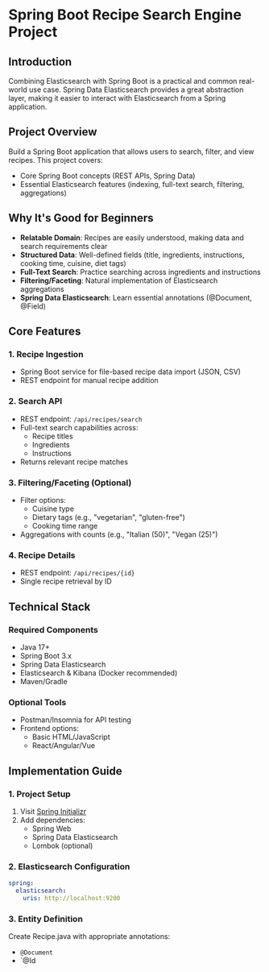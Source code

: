 # Spring Boot Recipe Search Engine Project

## Introduction

Combining Elasticsearch with Spring Boot is a practical and common real-world use case. Spring Data Elasticsearch provides a great abstraction layer, making it easier to interact with Elasticsearch from a Spring application.

## Project Overview

Build a Spring Boot application that allows users to search, filter, and view recipes. This project covers:

- Core Spring Boot concepts (REST APIs, Spring Data)
- Essential Elasticsearch features (indexing, full-text search, filtering, aggregations)

## Why It's Good for Beginners

- **Relatable Domain**: Recipes are easily understood, making data and search requirements clear
- **Structured Data**: Well-defined fields (title, ingredients, instructions, cooking time, cuisine, diet tags)
- **Full-Text Search**: Practice searching across ingredients and instructions
- **Filtering/Faceting**: Natural implementation of Elasticsearch aggregations
- **Spring Data Elasticsearch**: Learn essential annotations (@Document, @Field)

## Core Features

### 1. Recipe Ingestion

- Spring Boot service for file-based recipe data import (JSON, CSV)
- REST endpoint for manual recipe addition

### 2. Search API

- REST endpoint: `/api/recipes/search`
- Full-text search capabilities across:
  - Recipe titles
  - Ingredients
  - Instructions
- Returns relevant recipe matches

### 3. Filtering/Faceting (Optional)

- Filter options:
  - Cuisine type
  - Dietary tags (e.g., "vegetarian", "gluten-free")
  - Cooking time range
- Aggregations with counts (e.g., "Italian (50)", "Vegan (25)")

### 4. Recipe Details

- REST endpoint: `/api/recipes/{id}`
- Single recipe retrieval by ID

## Technical Stack

### Required Components

- Java 17+
- Spring Boot 3.x
- Spring Data Elasticsearch
- Elasticsearch & Kibana (Docker recommended)
- Maven/Gradle

### Optional Tools

- Postman/Insomnia for API testing
- Frontend options:
  - Basic HTML/JavaScript
  - React/Angular/Vue

## Implementation Guide

### 1. Project Setup

1. Visit [Spring Initializr](https://start.spring.io)
2. Add dependencies:
   - Spring Web
   - Spring Data Elasticsearch
   - Lombok (optional)

### 2. Elasticsearch Configuration

```yaml
spring:
  elasticsearch:
    uris: http://localhost:9200
```

### 3. Entity Definition

Create Recipe.java with appropriate annotations:

- `@Document`
- `@Id
